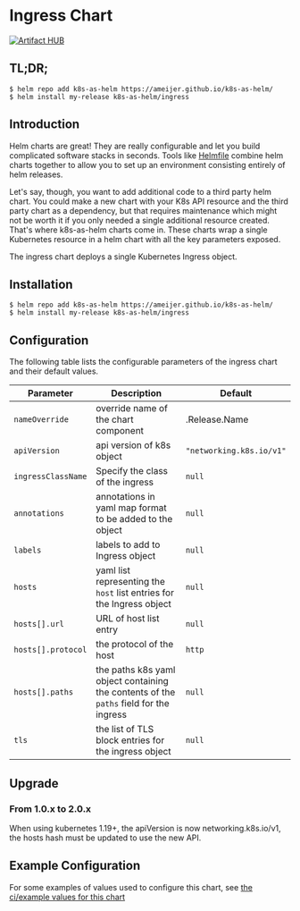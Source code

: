 # Ingress Chart
[![Artifact HUB](https://img.shields.io/endpoint?url=https://artifacthub.io/badge/repository/k8s-as-helm)](https://artifacthub.io/packages/search?repo=k8s-as-helm)

## TL;DR;

```console
$ helm repo add k8s-as-helm https://ameijer.github.io/k8s-as-helm/
$ helm install my-release k8s-as-helm/ingress
```

## Introduction

Helm charts are great! They are really configurable and let you build complicated software stacks in seconds. Tools like [Helmfile](https://github.com/roboll/helmfile) combine helm charts together to allow you to set up an environment consisting entirely of helm releases. 

Let's say, though, you want to add additional code to a third party helm chart. You could make a new chart with your K8s API resource and the third party chart as a dependency, but that requires maintenance which might not be worth it if you only needed a single additional resource created. That's where k8s-as-helm charts come in. These charts wrap a single Kubernetes resource in a helm chart with all the key parameters exposed. 

The ingress chart deploys a single Kubernetes Ingress object. 

## Installation 

```console
$ helm repo add k8s-as-helm https://ameijer.github.io/k8s-as-helm/
$ helm install my-release k8s-as-helm/ingress
```

## Configuration

The following table lists the configurable parameters of the ingress chart and their default values.

Parameter | Description | Default
--- | --- | ---
`nameOverride` | override name of the chart component | .Release.Name
`apiVersion` | api version of k8s object | `"networking.k8s.io/v1"`
`ingressClassName` | Specify the class of the ingress | `null`
`annotations` | annotations in yaml map format to be added to the object | `null`
`labels` | labels to add to Ingress object | `null`
`hosts` | yaml list representing the `host` list entries for the Ingress object | `null`
`hosts[].url` | URL of host list entry | `null`
`hosts[].protocol` | the protocol of the host | `http`
`hosts[].paths` | the paths k8s yaml object containing the contents of the `paths` field for the ingress | `null`
`tls` | the list of TLS block entries for the ingress object | `null`

## Upgrade

### From 1.0.x to 2.0.x

When using kubernetes 1.19+, the apiVersion is now networking.k8s.io/v1, the hosts hash must be updated to use the new API.

## Example Configuration

For some examples of values used to configure this chart, see [the ci/example values for this chart](./ci/ci-values.yaml)
